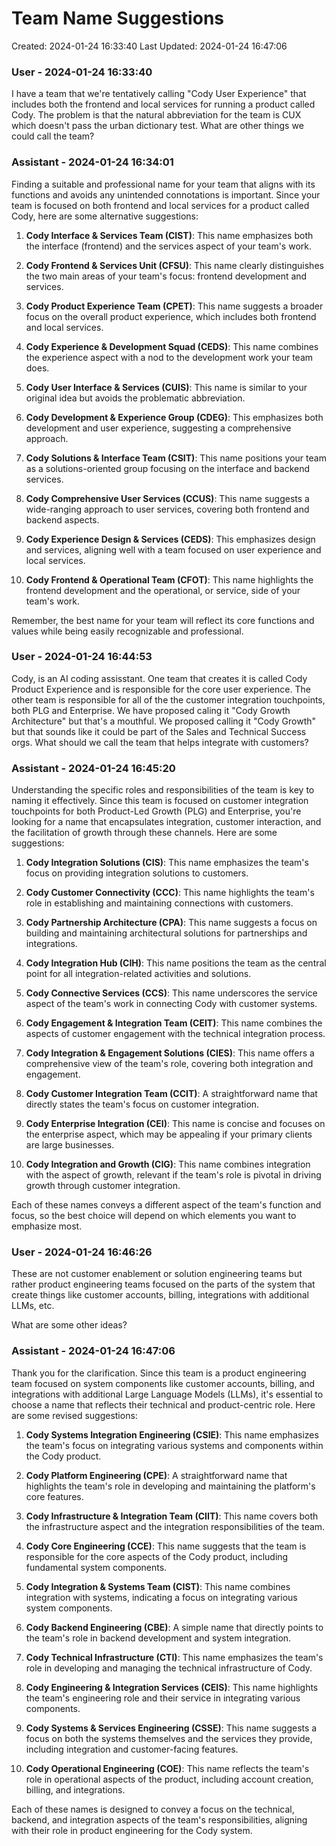 # Team Name Suggestions

Created: 2024-01-24 16:33:40
Last Updated: 2024-01-24 16:47:06

### User - 2024-01-24 16:33:40

I have a team that we're tentatively calling "Cody User Experience" that includes both the frontend and local services for running a product called Cody. The problem is that the natural abbreviation for the team is CUX which doesn't pass the urban dictionary test. What are other things we could call the team?

### Assistant - 2024-01-24 16:34:01

Finding a suitable and professional name for your team that aligns with its functions and avoids any unintended connotations is important. Since your team is focused on both frontend and local services for a product called Cody, here are some alternative suggestions:

1. **Cody Interface & Services Team (CIST)**: This name emphasizes both the interface (frontend) and the services aspect of your team's work.

2. **Cody Frontend & Services Unit (CFSU)**: This name clearly distinguishes the two main areas of your team's focus: frontend development and services.

3. **Cody Product Experience Team (CPET)**: This name suggests a broader focus on the overall product experience, which includes both frontend and local services.

4. **Cody Experience & Development Squad (CEDS)**: This name combines the experience aspect with a nod to the development work your team does.

5. **Cody User Interface & Services (CUIS)**: This name is similar to your original idea but avoids the problematic abbreviation.

6. **Cody Development & Experience Group (CDEG)**: This emphasizes both development and user experience, suggesting a comprehensive approach.

7. **Cody Solutions & Interface Team (CSIT)**: This name positions your team as a solutions-oriented group focusing on the interface and backend services.

8. **Cody Comprehensive User Services (CCUS)**: This name suggests a wide-ranging approach to user services, covering both frontend and backend aspects.

9. **Cody Experience Design & Services (CEDS)**: This emphasizes design and services, aligning well with a team focused on user experience and local services.

10. **Cody Frontend & Operational Team (CFOT)**: This name highlights the frontend development and the operational, or service, side of your team's work.

Remember, the best name for your team will reflect its core functions and values while being easily recognizable and professional.

### User - 2024-01-24 16:44:53

Cody, is an AI coding assisstant. One team that creates it is called Cody Product Experience and is responsible for the core user experience. The other team is responsible for all of the the customer integration touchpoints, both PLG and Enterprise. We have proposed caling it "Cody Growth Architecture" but that's a mouthful. We proposed calling it "Cody Growth" but that sounds like it could be part of the Sales and Technical Success orgs. What should we call the team that helps integrate with customers?

### Assistant - 2024-01-24 16:45:20

Understanding the specific roles and responsibilities of the team is key to naming it effectively. Since this team is focused on customer integration touchpoints for both Product-Led Growth (PLG) and Enterprise, you're looking for a name that encapsulates integration, customer interaction, and the facilitation of growth through these channels. Here are some suggestions:

1. **Cody Integration Solutions (CIS)**: This name emphasizes the team's focus on providing integration solutions to customers.

2. **Cody Customer Connectivity (CCC)**: This name highlights the team's role in establishing and maintaining connections with customers.

3. **Cody Partnership Architecture (CPA)**: This name suggests a focus on building and maintaining architectural solutions for partnerships and integrations.

4. **Cody Integration Hub (CIH)**: This name positions the team as the central point for all integration-related activities and solutions.

5. **Cody Connective Services (CCS)**: This name underscores the service aspect of the team's work in connecting Cody with customer systems.

6. **Cody Engagement & Integration Team (CEIT)**: This name combines the aspects of customer engagement with the technical integration process.

7. **Cody Integration & Engagement Solutions (CIES)**: This name offers a comprehensive view of the team's role, covering both integration and engagement.

8. **Cody Customer Integration Team (CCIT)**: A straightforward name that directly states the team's focus on customer integration.

9. **Cody Enterprise Integration (CEI)**: This name is concise and focuses on the enterprise aspect, which may be appealing if your primary clients are large businesses.

10. **Cody Integration and Growth (CIG)**: This name combines integration with the aspect of growth, relevant if the team's role is pivotal in driving growth through customer integration.

Each of these names conveys a different aspect of the team's function and focus, so the best choice will depend on which elements you want to emphasize most.

### User - 2024-01-24 16:46:26

These are not customer enablement or solution engineering teams but rather product engineering teams focused on the parts of the system that create things like customer accounts, billing, integrations with additional LLMs, etc.

What are some other ideas?

### Assistant - 2024-01-24 16:47:06

Thank you for the clarification. Since this team is a product engineering team focused on system components like customer accounts, billing, and integrations with additional Large Language Models (LLMs), it's essential to choose a name that reflects their technical and product-centric role. Here are some revised suggestions:

1. **Cody Systems Integration Engineering (CSIE)**: This name emphasizes the team's focus on integrating various systems and components within the Cody product.

2. **Cody Platform Engineering (CPE)**: A straightforward name that highlights the team's role in developing and maintaining the platform's core features.

3. **Cody Infrastructure & Integration Team (CIIT)**: This name covers both the infrastructure aspect and the integration responsibilities of the team.

4. **Cody Core Engineering (CCE)**: This name suggests that the team is responsible for the core aspects of the Cody product, including fundamental system components.

5. **Cody Integration & Systems Team (CIST)**: This name combines integration with systems, indicating a focus on integrating various system components.

6. **Cody Backend Engineering (CBE)**: A simple name that directly points to the team's role in backend development and system integration.

7. **Cody Technical Infrastructure (CTI)**: This name emphasizes the team's role in developing and managing the technical infrastructure of Cody.

8. **Cody Engineering & Integration Services (CEIS)**: This name highlights the team's engineering role and their service in integrating various components.

9. **Cody Systems & Services Engineering (CSSE)**: This name suggests a focus on both the systems themselves and the services they provide, including integration and customer-facing features.

10. **Cody Operational Engineering (COE)**: This name reflects the team's role in operational aspects of the product, including account creation, billing, and integrations.

Each of these names is designed to convey a focus on the technical, backend, and integration aspects of the team's responsibilities, aligning with their role in product engineering for the Cody system.

